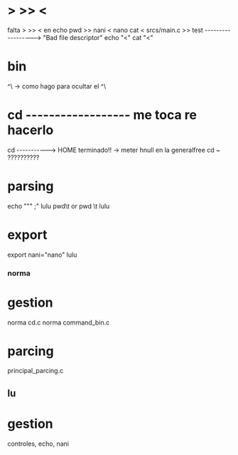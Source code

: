 # > >> <
falta > >> < en echo
pwd >> nani < nano
cat < srcs/main.c >> test ------------------> "Bad file descriptor"
echo "<"
cat "<"

# bin
^\ -> como hago para ocultar el ^\

# cd ------------------ me toca re hacerlo
cd -----------> HOME terminado!! -> meter hnull en la generalfree
cd ~ ??????????

# parsing
echo """                   ;"	lulu
pwd\t or pwd \t					lulu
# export
export nani="nano"				lulu


###				norma
# gestion 
norma cd.c
norma command_bin.c
# parcing
principal_parcing.c

## lu
# gestion
 controles, echo, nani
